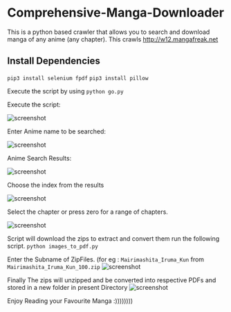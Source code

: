 # Comprehensive-Manga-Downloader
This is a python based crawler that allows you to search and download manga of any anime (any chapter). This crawls http://w12.mangafreak.net
## Install Dependencies
`pip3 install selenium fpdf`
`pip3 install pillow`

Execute the script by using `python go.py`


Execute the script:

![screenshot](https://github.com/Akshat69/Manga-Downloader-Mangafreak-/blob/main/Capture_1.PNG)

Enter Anime name to be searched:

![screenshot](https://github.com/Akshat69/Manga-Downloader-Mangafreak-/blob/main/Capture_2.PNG)

Anime Search Results:

![screenshot](https://github.com/Akshat69/Manga-Downloader-Mangafreak-/blob/main/Capture_3.PNG)

Choose the index from the results

![screenshot](https://github.com/Akshat69/Manga-Downloader-Mangafreak-/blob/main/Capture_4.PNG)

Select the chapter or press zero for a range of chapters. 

![screenshot](https://github.com/Akshat69/Manga-Downloader-Mangafreak-/blob/main/Capture_5.PNG)

Script will download the zips to extract and convert them run the following script.
`python images_to_pdf.py`

Enter the Subname of ZipFiles.
(for eg : `Mairimashita_Iruma_Kun` from `Mairimashita_Iruma_Kun_100.zip`
![screenshot](https://github.com/Akshat69/Manga-Downloader-Mangafreak-/blob/main/Capture_7.PNG)

Finally The zips will unzipped and be converted into respective PDFs and stored in a new folder in present Directory
![screenshot](https://github.com/Akshat69/Manga-Downloader-Mangafreak-/blob/main/Capture_9.PNG)

Enjoy Reading your Favourite Manga :))))))))

